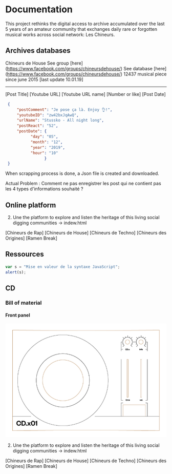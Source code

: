 # Documentation

This project rethinks the digital access to archive accumulated over the last 5 years of an amateur community that exchanges daily rare or forgotten musical works across social network: Les Chineurs.

## Archives databases

Chineurs de House
See group [here] (https://www.facebook.com/groups/chineursdehouse/)
See database [here] (https://www.facebook.com/groups/chineursdehouse/)
12437 musical piece since june 2015 [last update 10.01.19]
***



[Post Title]
[Youtube URL]
[Youtube URL name]
[Number or like]
[Post Date]

 ```json
  {
      "postComment": "Je pose ça là. Enjoy 👌!",
      "youtubeID": "zw42bxJqAwQ",
      "urlName": "Stussko - All night long",
      "postReact": "52",
      "postDate": {
            "day": "05",
            "month": "12",
            "year": "2019",
            "hour": "10"
                  }
  }
 ```

When scrapping process is done, a Json file is created and downloaded.

Actual Problem : Comment ne pas enregistrer les post qui ne contient pas les 4 types d'informations souhaité ? 


## Online platform


2. Une the platform to explore and listen the heritage of this living social digging communities 
-> indew.html

[Chineurs de Rap]
[Chineurs de House] 
[Chineurs de Techno]
[Chineurs des Origines]
[Ramen Break]

## Ressources

 ``` javascript
 var s = "Mise en valeur de la syntaxe JavaScript";
 alert(s);
 ```


## CD

### Bill of material

#### Front panel
![Mon image](Documentation_files/frontpanel.jpg)



2. Une the platform to explore and listen the heritage of this living social digging communities 
-> indew.html

[Chineurs de Rap]
[Chineurs de House] 
[Chineurs de Techno]
[Chineurs des Origines]
[Ramen Break]
